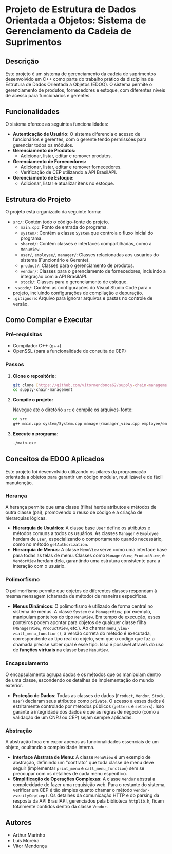 # Projeto de Estrutura de Dados Orientada a Objetos: Sistema de Gerenciamento da Cadeia de Suprimentos

## Descrição

Este projeto é um sistema de gerenciamento da cadeia de suprimentos desenvolvido em C++ como parte do trabalho prático da disciplina de Estrutura de Dados Orientada a Objetos (EDOO). O sistema permite o gerenciamento de produtos, fornecedores e estoque, com diferentes níveis de acesso para funcionários e gerentes.

## Funcionalidades

O sistema oferece as seguintes funcionalidades:

* **Autenticação de Usuário:** O sistema diferencia o acesso de funcionários e gerentes, com o gerente tendo permissões para gerenciar todos os módulos.
* **Gerenciamento de Produtos:**
    * Adicionar, listar, editar e remover produtos.
* **Gerenciamento de Fornecedores:**
    * Adicionar, listar, editar e remover fornecedores.
    * Verificação de CEP utilizando a API BrasilAPI.
* **Gerenciamento de Estoque:**
    * Adicionar, listar e atualizar itens no estoque.

## Estrutura do Projeto

O projeto está organizado da seguinte forma:

* `src/`: Contém todo o código-fonte do projeto.
    * `main.cpp`: Ponto de entrada do programa.
    * `system/`: Contém a classe `System` que controla o fluxo inicial do programa.
    * `shared/`: Contém classes e interfaces compartilhadas, como a `MenuView`.
    * `user/`, `employee/`, `manager/`: Classes relacionadas aos usuários do sistema (Funcionário e Gerente).
    * `product/`: Classes para o gerenciamento de produtos.
    * `vendor/`: Classes para o gerenciamento de fornecedores, incluindo a integração com a API BrasilAPI.
    * `stock/`: Classes para o gerenciamento de estoque.
* `.vscode/`: Contém as configurações do Visual Studio Code para o projeto, incluindo configurações de compilação e depuração.
* `.gitignore`: Arquivo para ignorar arquivos e pastas no controle de versão.

## Como Compilar e Executar

### Pré-requisitos

* Compilador C++ (g++)
* OpenSSL (para a funcionalidade de consulta de CEP)

### Passos

1.  **Clone o repositório:**

    ```bash
    git clone [https://github.com/vitormendonca62/supply-chain-management.git](https://github.com/vitormendonca62/supply-chain-management.git)
    cd supply-chain-management
    ```

2.  **Compile o projeto:**

    Navegue até o diretório `src` e compile os arquivos-fonte:

    ```bash
    cd src
    g++ main.cpp system/System.cpp manager/manager_view.cpp employee/employee_view.cpp vendor/vendor_view.cpp stock/stock_view.cpp product/Product_view.cpp vendor/vendor.cpp stock/stock.cpp stock/Stock_service.cpp vendor/vendor_service.cpp  product/Product_service.cpp product/product.cpp -o main
    ```

3.  **Execute o programa:**

    ```bash
    ./main.exe
    ```

## Conceitos de EDOO Aplicados

Este projeto foi desenvolvido utilizando os pilares da programação orientada a objetos para garantir um código modular, reutilizável e de fácil manutenção.

### Herança

A herança permite que uma classe (filha) herde atributos e métodos de outra classe (pai), promovendo o reuso de código e a criação de hierarquias lógicas.

* **Hierarquia de Usuários**: A classe base `User` define os atributos e métodos comuns a todos os usuários. As classes `Manager` e `Employee` herdam de `User`, especializando o comportamento quando necessário, como no método `getAuthorization`.
* **Hierarquia de Menus**: A classe `MenuView` serve como uma interface base para todas as telas de menu. Classes como `ManagerView`, `ProductView`, e `VendorView` herdam dela, garantindo uma estrutura consistente para a interação com o usuário.

### Polimorfismo

O polimorfismo permite que objetos de diferentes classes respondam à mesma mensagem (chamada de método) de maneiras específicas.

* **Menus Dinâmicos**: O polimorfismo é utilizado de forma central no sistema de menus. A classe `System` e a `ManagerView`, por exemplo, manipulam ponteiros do tipo `MenuView`. Em tempo de execução, esses ponteiros podem apontar para objetos de qualquer classe filha (`ManagerView`, `ProductView`, etc.). Ao chamar `menu_view->call_menu_function()`, a versão correta do método é executada, correspondente ao tipo real do objeto, sem que o código que faz a chamada precise saber qual é esse tipo. Isso é possível através do uso de **funções virtuais** na classe base `MenuView`.

### Encapsulamento

O encapsulamento agrupa dados e os métodos que os manipulam dentro de uma classe, escondendo os detalhes de implementação do mundo exterior.

* **Proteção de Dados**: Todas as classes de dados (`Product`, `Vendor`, `Stock`, `User`) declaram seus atributos como `private`. O acesso a esses dados é estritamente controlado por métodos públicos (`getters` e `setters`). Isso garante a integridade dos dados e que as regras de negócio (como a validação de um CNPJ ou CEP) sejam sempre aplicadas.

### Abstração

A abstração foca em expor apenas as funcionalidades essenciais de um objeto, ocultando a complexidade interna.

* **Interface Abstrata de Menu**: A classe `MenuView` é um exemplo de abstração, definindo um "contrato" que toda classe de menu deve seguir (implementar `print_menu` e `call_menu_function`) sem se preocupar com os detalhes de cada menu específico.
* **Simplificação de Operações Complexas**: A classe `Vendor` abstrai a complexidade de fazer uma requisição web. Para o restante do sistema, verificar um CEP é tão simples quanto chamar o método `vendor->verifyCep(cep)`. Os detalhes da comunicação HTTP e do parsing da resposta da API BrasilAPI, gerenciados pela biblioteca `httplib.h`, ficam totalmente contidos dentro da classe `Vendor`.

## Autores

* Arthur Marinho
* Luís Moreira
* Vitor Mendonça
